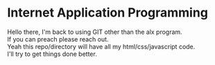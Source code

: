 # Internet Application Programming
Hello there, I'm back to using GIT other than the alx program. <br>
If you can preach please reach out. <br>
Yeah this repo/directory will have all my html/css/javascript code. <br>
I'll try to get things done better. <br>